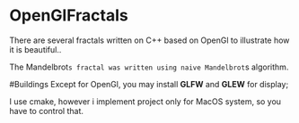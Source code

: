 # OpenGlFractals

There are several fractals written on C++ based on OpenGl to illustrate how it is beautiful..

The Mandelbrot`s fractal was written using naive Mandelbrot`s algorithm.

#Buildings
Except for OpenGl, you may install <b>GLFW</b> and <b>GLEW</b> for display;

I use cmake, however i implement project only for MacOS system, so you have to control that.
